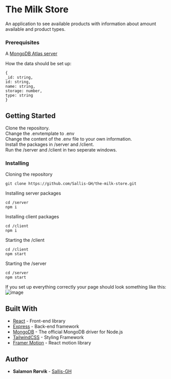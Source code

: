 # The Milk Store

An application to see available products with information about amount available and product types.

### Prerequisites

A [MongoDB Atlas server](https://www.mongodb.com/atlas/database)

How the data should be set up:
```
{
_id: string,
id: string,
name: string,
storage: number,
type: string
}
```

## Getting Started

Clone the repository. <br>
Change the .envtemplate to .env <br>
Change the content of the .env file to your own information. <br>
Install the packages in /server and /client. <br>
Run the /server and /client in two seperate windows.

### Installing

Cloning the repository

```
git clone https://github.com/Sallis-GH/the-milk-store.git
```

Installing server packages

```
cd /server
npm i
```
Installing client packages

```
cd /client
npm i
```

Starting the /client

```
cd /client
npm start
```

Starting the /server

```
cd /server
npm start
```


If you set up everything correctly your page should look something like this:
![image](https://user-images.githubusercontent.com/74314359/215074053-2288ee14-9d3d-4fbe-bff8-b4a3ca602fe8.png)


## Built With

* [React](https://reactjs.org) - Front-end library
* [Express](https://expressjs.com/) - Back-end framework
* [MongoDB](https://www.mongodb.com/atlas/database) - The official MongoDB driver for Node.js
* [TailwindCSS](https://tailwindcss.com/) - Styling Framework
* [Framer Motion](https://www.framer.com/motion/) - React motion library

## Author

* **Salamon Rørvik** - [Sallis-GH](https://github.com/Sallis-GH)
